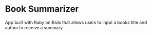 # Book Summarizer
App built with Ruby on Rails that allows users to input a books title and author to receive a summary.
